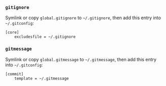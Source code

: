 ### `gitignore`
Symlink or copy `global.gitignore` to `~/.gitignore`, then add this entry into `~/.gitconfig`:

```
[core]
	excludesfile = ~/.gitignore
```

### `gitmessage`
Symlink or copy `global.gitmessage` to `~/.gitmessage`, then add this entry into `~/.gitconfig`:
```
[commit]
	template = ~/.gitmessage
```